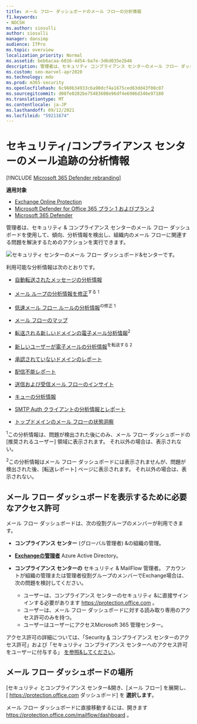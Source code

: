 ```yaml
---
title: メール フロー ダッシュボードのメール フローの分析情報
f1.keywords:
- NOCSH
ms.author: siosulli
author: siosulli
manager: dansimp
audience: ITPro
ms.topic: overview
localization_priority: Normal
ms.assetid: beb6acaa-6016-4d54-ba7e-3d6d035e2b46
description: 管理者は、セキュリティ コンプライアンス センターのメール フロー ダッシュボードで利用可能な分析情報とレポート&できます。
ms.custom: seo-marvel-apr2020
ms.technology: mdo
ms.prod: m365-security
ms.openlocfilehash: 6c960b34933c6a90dcf4a1675ced63dd43f00c07
ms.sourcegitcommit: d08fe0282be75483608e96df4e6986d346e97180
ms.translationtype: MT
ms.contentlocale: ja-JP
ms.lasthandoff: 09/12/2021
ms.locfileid: "59211674"
---
```

# <a name="mail-flow-insights-in-the-security--compliance-center"></a>セキュリティ/コンプライアンス センターのメール追跡の分析情報

[!INCLUDE [Microsoft 365 Defender rebranding](../includes/microsoft-defender-for-office.md)]

**適用対象**
- [Exchange Online Protection](exchange-online-protection-overview.md)
- [Microsoft Defender for Office 365 プラン 1 およびプラン 2](defender-for-office-365.md)
- [Microsoft 365 Defender](../defender/microsoft-365-defender.md)

管理者は、セキュリティ & コンプライアンス センターのメール フロー ダッシュボードを使用して、傾向、分析情報を検出し、組織内のメール フローに関連する問題を解決するためのアクションを実行できます。

![セキュリティ センターのメール フロー ダッシュボード&センターです。](../../media/mail-flow-dashboard-v2.png)

利用可能な分析情報は次のとおりです。

- [自動転送されたメッセージの分析情報](mfi-auto-forwarded-messages-report.md)

- [メール ループの分析情報を修正](mfi-mail-loop-insight.md)<sup>する 1</sup>

- [低速メール フロー ルールの分析情報](mfi-slow-mail-flow-rules-insight.md)<sup>の修正 1</sup>

- [メール フローのマップ](mfi-mail-flow-map-report.md)

- [転送される新しいドメインの電子メール分析情報](mfi-new-domains-being-forwarded-email.md)<sup>2</sup>

- [新しいユーザーが電子メールの分析情報](mfi-new-users-forwarding-email.md)<sup>を転送する 2</sup>

- [承認されていないドメインのレポート](mfi-non-accepted-domain-report.md)

- [配信不能レポート](mfi-non-delivery-report.md)

- [送信および受信メール フローのインサイト](mfi-outbound-and-inbound-mail-flow.md)

- [キューの分析情報](mfi-queue-alerts-and-queues.md)

- [SMTP Auth クライアントの分析情報とレポート](mfi-smtp-auth-clients-report.md)

- [トップドメインのメール フローの状態洞察](mfi-domain-mail-flow-status-insight.md)　

<sup>1</sup>この分析情報は、問題が検出された後にのみ、メール フロー ダッシュボードの [推奨されるユーザー] 領域に表示されます。 それ以外の場合は、表示されない。

<sup>2</sup>この分析情報はメール フロー ダッシュボードには表示されませんが、問題が[](view-mail-flow-reports.md#forwarding-report)検出された後、[転送レポート] ページに表示されます。 それ以外の場合は、表示されない。

## <a name="permissions-required-to-view-the-mail-flow-dashboard"></a>メール フロー ダッシュボードを表示するために必要なアクセス許可

メール フロー ダッシュボードは、次の役割グループのメンバーが利用できます。

- **コンプライアンス センター** (グローバル管理者) &の組織の管理。

- **[Exchangeの管理者](/azure/active-directory/roles/permissions-reference#exchange-administrator)** Azure Active Directory。

- **コンプライアンス センターの** セキュリティ & MailFlow 管理者。 アカウントが組織の管理または管理者役割グループのメンバーでExchange場合は、次の問題を検討してください。
  - ユーザーは、コンプライアンス センターのセキュリティ &に直接サインインする必要があります <https://protection.office.com> 。
  - ユーザーは、メール フロー ダッシュボードに対する読み取り専用のアクセス許可のみを持つ。
  - ユーザーはユーザーにアクセスMicrosoft 365 管理センター。

アクセス許可の詳細については、「Security [&](permissions-in-the-security-and-compliance-center.md) コンプライアンス センターのアクセス許可」および「セキュリティ コンプライアンス センターへのアクセス許可をユーザーに付与する」 [を参照&してください](grant-access-to-the-security-and-compliance-center.md)。

## <a name="where-to-find-the-mail-flow-dashboard"></a>メール フロー ダッシュボードの場所

[セキュリティ とコンプライアンス センター&開き、[メール フロー] を展開し、[ <https://protection.office.com> ダッシュボード] を **選択します**。

メール フロー ダッシュボードに直接移動するには、開きます <https://protection.office.com/mailflow/dashboard> 。
